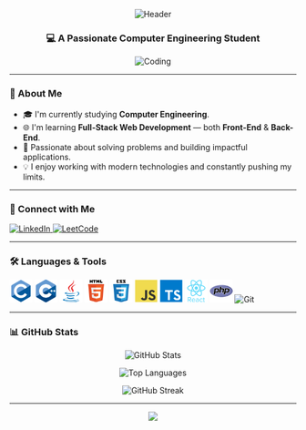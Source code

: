 <!-- Header -->
<p align="center">
  <img src="https://capsule-render.vercel.app/api?type=waving&height=300&color=gradient&text=Hi%20👋,%20I'm%20Tala%20Damery&fontSize=40" alt="Header"/>
</p>

<h3 align="center">💻 A Passionate Computer Engineering Student</h3>

<p align="center">
  <img src="https://i.pinimg.com/originals/e7/26/c7/e726c74ac081eed50feee1433d12c998.gif" alt="Coding" width="400"/>
</p>

---

### 🌱 About Me

- 🎓 I'm currently studying **Computer Engineering**.
- 🌐 I'm learning **Full-Stack Web Development** — both **Front-End** & **Back-End**.
- 🚀 Passionate about solving problems and building impactful applications.
- 💡 I enjoy working with modern technologies and constantly pushing my limits.

---

### 🤝 Connect with Me

<p align="left">
  <a href="https://linkedin.com/in/tala-damery-547a5a347" target="_blank">
    <img src="https://img.shields.io/badge/LinkedIn-0077B5?style=for-the-badge&logo=linkedin&logoColor=white" alt="LinkedIn" />
  </a>
  <a href="https://www.leetcode.com/talamery" target="_blank">
    <img src="https://img.shields.io/badge/LeetCode-FFA116?style=for-the-badge&logo=leetcode&logoColor=black" alt="LeetCode" />
  </a>
</p>

---

### 🛠️ Languages & Tools

<p align="left">
  <img src="https://raw.githubusercontent.com/devicons/devicon/master/icons/c/c-original.svg" alt="C" width="40" height="40"/>
  <img src="https://raw.githubusercontent.com/devicons/devicon/master/icons/cplusplus/cplusplus-original.svg" alt="C++" width="40" height="40"/>
  <img src="https://raw.githubusercontent.com/devicons/devicon/master/icons/java/java-original.svg" alt="Java" width="40" height="40"/>
  <img src="https://raw.githubusercontent.com/devicons/devicon/master/icons/html5/html5-original-wordmark.svg" alt="HTML5" width="40" height="40"/>
  <img src="https://raw.githubusercontent.com/devicons/devicon/master/icons/css3/css3-original-wordmark.svg" alt="CSS3" width="40" height="40"/>
  <img src="https://raw.githubusercontent.com/devicons/devicon/master/icons/javascript/javascript-original.svg" alt="JavaScript" width="40" height="40"/>
  <img src="https://raw.githubusercontent.com/devicons/devicon/master/icons/typescript/typescript-original.svg" alt="TypeScript" width="40" height="40"/>
  <img src="https://raw.githubusercontent.com/devicons/devicon/master/icons/react/react-original-wordmark.svg" alt="React" width="40" height="40"/>
  <img src="https://raw.githubusercontent.com/devicons/devicon/master/icons/php/php-original.svg" alt="PHP" width="40" height="40"/>
  <img src="https://www.vectorlogo.zone/logos/git-scm/git-scm-icon.svg" alt="Git" width="40" height="40"/>
</p>

---

### 📊 GitHub Stats

<p align="center">
  <img src="https://github-readme-stats.vercel.app/api?username=taladamery&show_icons=true&theme=transparent&title_color=ffffff&text_color=ffffff" alt="GitHub Stats" />
</p>

<p align="center">
  <img src="https://github-readme-stats.vercel.app/api/top-langs?username=taladamery&show_icons=true&layout=compact&theme=transparent&title_color=ffffff&text_color=ffffff" alt="Top Languages" />
</p>

<p align="center">
  <img src="https://github-readme-streak-stats.herokuapp.com/?user=taladamery&theme=transparent&ring=ffffff&fire=ffffff&currStreakLabel=ffffff&sideLabels=ffffff&dates=ffffff&sideNums=ffffff" alt="GitHub Streak" />
</p>

---

<!-- Footer -->
<p align="center">
  <img src="https://capsule-render.vercel.app/api?type=waving&height=200&color=gradient&section=footer"/>
</p>
